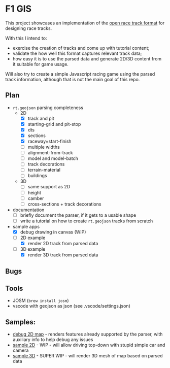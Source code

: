 # F1 GIS

This project showcases an implementation of the [open race track format](https://github.com/JosePedroDias/open-race-track-format) for designing race tracks.

With this I intend to:
- exercise the creation of tracks and come up with tutorial content;
- validate the how well this format captures relevant track data;
- how easy it is to use the parsed data and generate 2D/3D content from it suitable for game usage.

Will also try to create a simple Javascript racing game using the parsed track information, although that is not the main goal of this repo.

## Plan

- `rt.geojson` parsing completeness
    -  2D
        - [x] track and pit
        - [x] starting-grid and pit-stop
        - [x] dts
        - [x] sections
        - [x] raceway=start-finish
        - [ ] multiple widths
        - [ ] alignment-from-track
        - [ ] model and model-batch
        - [ ] track decorations
        - [ ] terrain-material
        - [ ] buildings
    - 3D
        - [ ] same support as 2D
        - [ ] height
        - [ ] camber
        - [ ] cross-sections + track decorations
- documentation
    - [ ] briefly document the parser, if it gets to a usable shape
    - [ ] write a tutorial on how to create `rt.geojson` tracks from scratch
- sample apps
    - [x] debug drawing in canvas (WIP)
    - [ ] 2D example
      - [x] render 2D track from parsed data
    - [ ] 3D example
      - [x] render 3D track from parsed data

## Bugs


## Tools

- JOSM (`brew install josm`)
- vscode with geojson as json (see .vscode/settings.json)

## Samples:

- [debug 2D map](https://josepedrodias.github.io/f1gis/debug2d.html) - renders features already supported by the parser, with auxiliary info to help debug any issues
- [sample 2D](https://josepedrodias.github.io/f1gis/sample2d.html) - WIP - will allow driving top-down with stupid simple car and camera
- [sample 3D](https://josepedrodias.github.io/f1gis/sample3d.html) - SUPER WIP - will render 3D mesh of map based on parsed data
